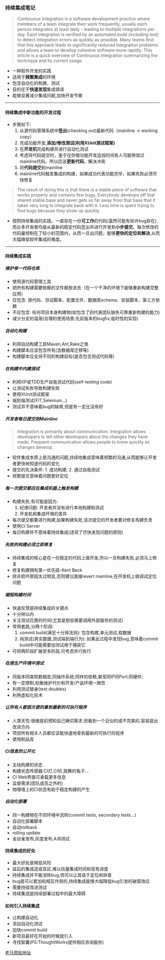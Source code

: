 
### 持续集成笔记
>Continuous Integration is a software development practice where members of a team integrate their work frequently, usually each person integrates at least daily - leading to multiple integrations per day. Each integration is verified by an automated build (including test) to detect integration errors as quickly as possible. Many teams find that this approach leads to significantly reduced integration problems and allows a team to develop cohesive software more rapidly. This article is a quick overview of Continuous Integration summarizing the technique and its current usage.  

* 一种软件开发的实践
* 适用于**频繁集成**的环境
* 包含自动化的构建、测试
* 目的在于**快速发现**集成错误
* 能够显著减少集成问题,加快开发节奏

---
<!-- #### Building a Feature with Continuous Integration -->
#### 持续集成中新功能的开发过程
* 步骤如下:
  1. 从源代码管理系统中**签出**(checking out)最新代码（mainline -> working copy）
  2. 完成功能开发,**添加/修改测试(利用XUnit测试框架)**
  3. 在**开发机**完成构建并进行自动化测试
  4. 考虑将代码提交时，鉴于在你做功能开发这段时间有人可能修改过mainline代码，所以应该**更新代码**，解决冲突
  5. 将**代码提交**到mainline
  6. mainline代码触发集成的构建，如果成功代表功能完毕，如果失败必须尽快修复

>The result of doing this is that there is a stable piece of software that works properly and contains few bugs. Everybody develops off that shared stable base and never gets so far away from that base that it takes very long to integrate back with it. Less time is spent trying to find bugs because they show up quickly.  

* 按照持续集成的实践，一直存在一份**可工作**的代码(虽然可能有些许bug存在),而众多开发者均是从最新的稳定代码签出并进行开发和**小步提交**。每次修改的代码量控制在了较小的范围内，从而一旦出问题，能够**更快的定位和解决**,从而大幅降低软件集成的难度。  

---
<!-- #### Practices of Continuous Integration -->
#### 持续集成实践
<!-- ##### Maintain a Single Source Repository. -->
##### 维护单一代码仓库
* 使用源代码管理工具
* 把所有构建需要依赖的文件都放进去（在一个干净的环境下能够重新构建完整应用）
* 应包含: 源代码、测试脚本、配置文件、数据库schema、安装脚本、第三方依赖
* 不应包含: 任何项目本身构建物(如包含了则代表团队缺失可靠重新构建的能力)
* 减少分支的滥用(合理的使用场景:先前版本的bugfix,临时性的实验)

<!-- ##### Automate the Build -->
##### 自动化构建
* 利用自动构建工具Maven,Ant,Rake之类
* 构建脚本应该包含所有(含数据库迁移等)
* 构建脚本应支持不同的构建目标(是否包含测试代码等)

<!-- ##### Make Your Build Self-Testing -->
##### 在构建中内建测试
* 利用XP或TDD生产自我测试代码(self-testing code)
* 让测试失败导致构建失败
* 使用XUnit测试框架
* 端到端测试(FIT,Selenium...)
* 测试并不意味着bug的缺席,但是有一定比没有好

<!-- ##### Everyone Commits To the Mainline Every Day   -->
##### 开发者每日提交到Mainline  
>Integration is primarily about communication. Integration allows developers to tell other developers about the changes they have made. Frequent communication allows people to know quickly as changes develop.  

* 软件集成本质上是沟通的问题,持续地集成意味着频繁的沟通,从而能够让开发者更快地知道代码的变化
* 提交的先决条件: 1. 成功构建; 2. 通过自我测试
* 频繁提交意味着问题更好定位

<!-- ##### Every Commit Should Build the Mainline on an Integration Machine   -->
##### 每一次提交都应在集成机器上触发构建  
* 构建失败,有可能是因为:   
    1. 纪律问题: 开发者并没有进行本地构建和测试
    2. 开发机和集成环境的差异
* 每次提交都要进行构建,如果构建失败,该次提交的开发者要对修复构建负责
* 使用CI Server
* 每日构建并不意味着持续集成(违背了尽快发现问题的原则)

<!-- ##### Fix Broken Builds Immediately -->
##### 失败的构建必须立即修复
* 持续集成的核心是在一份稳定的代码上做开发,所以一旦构建失败,必须马上修复
* 修复构建拥有第一优先级-Kent Beck
* 除非损坏原因太过明显,否则建议直接revert mainline,在开发机上做调试定位问题

<!-- ##### Keep the Build Fast -->
##### 缩短构建时间
* 快速反馈是持续集成的关键点
* 十分钟以内
* 关注测试花费的时间(尤其是那些需要调用外部服务的测试)
* 常用套路,分两个阶段:
   1. commit build(满足十分钟法则): 包含构建,单元测试,假数据
   2. 纯测试(真实数据,测试端到端行为): 如果此过程中发现bug,意味着commit build中可能需要加测试用于捕获它
* 可将两阶段扩展至多阶段,可考虑并行执行

<!-- ##### Test in a Clone of the Production Environment -->
##### 在类生产环境中测试
* 同版本同类型数据库;同操作系统;同样的依赖;甚至同IP同Port;同硬件;
* 有一定限制,权衡维护代价和开发/产品环境一致性
* 利用测试替身(test doubles)
* 利用虚拟化技术

<!-- ##### Make it Easy for Anyone to Get the Latest Executable -->
##### 让所有人都很方便的拿到最新的可执行程序
* 人类天性:很难提前预知自己确切需求,但看到一个近似的或不完美的,容易提出改进方向
* 项目所有相关人员都应该能快速地拿到最新的可执行的程序
* 使用制品库

<!-- ##### Everyone can see what's happening -->
##### CI信息的公开化
* 主线构建的状态
* 构建状态传感器:CI灯,CI铃,跳舞的兔子...
* CI Web界面可承载更多信息
* 监督需求(团队成员之外的)
* 物理墙上的CI状态有助于稳定构建的产生

<!-- ##### Automate Deployment -->
##### 自动化部署
* 同一构建物在不同环境中流转(commit tests, secondary tests...)
* 自动化部署脚本
* 自动rollback
* rolling update
* 金丝雀发布,灰度发布,A/B测试

<!-- #### Benefits of Continuous Integration -->
#### 持续集成的好处
* 最大好处是降低风险
* 延后的集成造成盲区,难以估量集成时间和现有进度
* 持续集成并不能消除bug,但可以让其易于定位和排查
* bug是可以累加和相互作用的,持续集成能够大幅降低bug引发的破窗效应
* 需要持续改进测试
* 持续集成是持续部署过程中的最大障碍

<!-- #### Introducing Continuous Integration -->
#### 如何引入持续集成
* 让构建自动化
* 添加自动化测试
* 加快commit build
* 新项目最好在开始的时候就引入
* 寻找智囊(PS:ThoughtWorks提供相应咨询服务)

[老马原贴地址](https://www.martinfowler.com/articles/continuousIntegration.html#EveryoneCommitsToTheMainlineEveryDay)  
